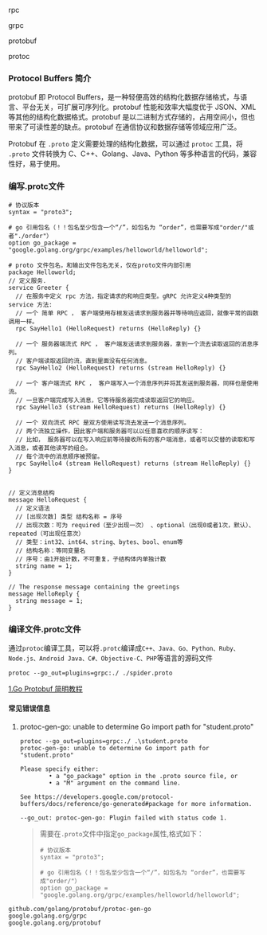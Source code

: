 rpc

grpc

protobuf

protoc

### Protocol Buffers 简介

protobuf 即 Protocol Buffers，是一种轻便高效的结构化数据存储格式，与语言、平台无关，可扩展可序列化。protobuf 性能和效率大幅度优于 JSON、XML 等其他的结构化数据格式。protobuf 是以二进制方式存储的，占用空间小，但也带来了可读性差的缺点。protobuf 在通信协议和数据存储等领域应用广泛。

Protobuf 在 `.proto` 定义需要处理的结构化数据，可以通过 `protoc` 工具，将 `.proto` 文件转换为 C、C++、Golang、Java、Python 等多种语言的代码，兼容性好，易于使用。

### 编写.protc文件

```
# 协议版本
syntax = "proto3";

# go 引用包名（！！包名至少包含一个“/”，如包名为 “order”，也需要写成"order/"或者"./order"）
option go_package = "google.golang.org/grpc/examples/helloworld/helloworld";

# proto 文件包名，和输出文件包名无关，仅在proto文件内部引用
package Helloworld;
// 定义服务.
service Greeter {
  // 在服务中定义 rpc 方法，指定请求的和响应类型。gRPC 允许定义4种类型的 service 方法:
  // 一个 简单 RPC ， 客户端使用存根发送请求到服务器并等待响应返回，就像平常的函数调用一样。
  rpc SayHello1 (HelloRequest) returns (HelloReply) {}
  
  // 一个 服务器端流式 RPC ， 客户端发送请求到服务器，拿到一个流去读取返回的消息序列。 
  // 客户端读取返回的流，直到里面没有任何消息。
  rpc SayHello2 (HelloRequest) returns (stream HelloReply) {} 
  
  // 一个 客户端流式 RPC ， 客户端写入一个消息序列并将其发送到服务器，同样也是使用流。
  // 一旦客户端完成写入消息，它等待服务器完成读取返回它的响应。
  rpc SayHello3 (stream HelloRequest) returns (HelloReply) {}
  
  // 一个 双向流式 RPC 是双方使用读写流去发送一个消息序列。
  // 两个流独立操作，因此客户端和服务器可以以任意喜欢的顺序读写：
  // 比如， 服务器可以在写入响应前等待接收所有的客户端消息，或者可以交替的读取和写入消息，或者其他读写的组合。 
  // 每个流中的消息顺序被预留。
  rpc SayHello4 (stream HelloRequest) returns (stream HelloReply) {}
}


// 定义消息结构
message HelloRequest {
  // 定义语法
  // [出现次数] 类型 结构名称 = 序号
  // 出现次数：可为 required（至少出现一次） 、optional（出现0或者1次，默认）、repeated（可出现任意次） 
  // 类型：int32、int64、string、bytes、bool、enum等
  // 结构名称：等同变量名
  // 序号：由1开始计数，不可重复，子结构体内单独计数
  string name = 1;
}

// The response message containing the greetings
message HelloReply {
  string message = 1;
}

```



### 编译文件.protc文件

通过`protoc`编译工具，可以将`.protc`编译成`C++、Java、Go、Python、Ruby、Node.js、Android Java、C#、Objective-C、PHP`等语言的源码文件

```
protoc --go_out=plugins=grpc:./ ./spider.proto
```



[1.Go Protobuf 简明教程](https://geektutu.com/post/quick-go-protobuf.html)



#### 常见错误信息

1. protoc-gen-go: unable to determine Go import path for "student.proto"

   ```
   protoc --go_out=plugins=grpc:./ .\student.proto
   protoc-gen-go: unable to determine Go import path for "student.proto"
   
   Please specify either:
           • a "go_package" option in the .proto source file, or
           • a "M" argument on the command line.
   
   See https://developers.google.com/protocol-buffers/docs/reference/go-generated#package for more information.
   
   --go_out: protoc-gen-go: Plugin failed with status code 1.
   ```

   > 需要在`.proto`文件中指定`go_package`属性,格式如下：
   >
   > ```
   > # 协议版本
   > syntax = "proto3";
   > 
   > # go 引用包名（！！包名至少包含一个“/”，如包名为 “order”，也需要写成"order/"）
   > option go_package = "google.golang.org/grpc/examples/helloworld/helloworld";
   > 
   > ```

```
github.com/golang/protobuf/protoc-gen-go
google.golang.org/grpc
google.golang.org/protobuf
```

